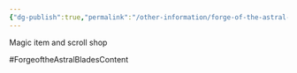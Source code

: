 ```yaml
---
{"dg-publish":true,"permalink":"/other-information/forge-of-the-astral-blades/locations/gateway-baazar/the-veiled-wares/","updated":"2025-06-10T19:10:49.797+01:00"}
---
```


Magic item and scroll shop

#ForgeoftheAstralBladesContent 